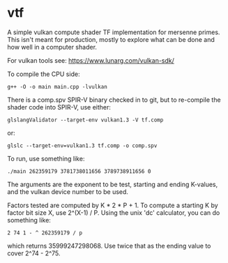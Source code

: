# vtf
A simple vulkan compute shader TF implementation for mersenne primes.  This isn't meant
for production, mostly to explore what can be done and how well in a computer shader.

For vulkan tools see: https://www.lunarg.com/vulkan-sdk/

To compile the CPU side:

`g++ -O -o main main.cpp -lvulkan`

There is a comp.spv SPIR-V binary checked in to git, but to re-compile the shader code into SPIR-V, use either:

`glslangValidator --target-env vulkan1.3 -V tf.comp`

or:

`glslc --target-env=vulkan1.3 tf.comp -o comp.spv`

To run, use something like:

`./main 262359179 3781738011656 3789738911656 0`

The arguments are the exponent to be test, starting and ending K-values, and the vulkan device number to be used.

Factors tested are computed by K * 2 * P + 1.  To compute a starting K by factor bit size X, use 2^(X-1) / P.
Using the unix 'dc' calculator, you can do something like:

`2 74 1 - ^ 262359179 / p`

which returns 35999247298068.  Use twice that as the ending value to cover 2^74 - 2^75.

